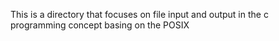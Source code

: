 This is a directory that focuses on file input and output in the c programming concept basing on the POSIX
